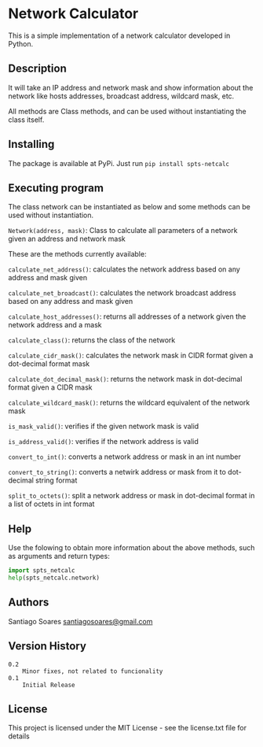 # Network Calculator
This is a simple implementation of a network calculator developed in Python.

## Description
It will take an IP address and network mask and show information about the network like hosts addresses, broadcast address, wildcard mask, etc.

All methods are Class methods, and can be used without instantiating the class itself.

## Installing
The package is available at PyPi. Just run `pip install spts-netcalc`

## Executing program

The class network can be instantiated as below and some methods can be used without instantiation.

`Network(address, mask)`: Class to calculate all parameters of a network given an address and network mask

These are the methods currently available:

`calculate_net_address()`: calculates the network address based on any address and mask given

`calculate_net_broadcast()`: calculates the network broadcast address based on any address and mask given

`calculate_host_addresses()`: returns all addresses of a network given the network address and a mask

`calculate_class()`: returns the class of the network

`calculate_cidr_mask()`: calculates the network mask in CIDR format given a dot-decimal format mask

`calculate_dot_decimal_mask()`: returns the network mask in dot-decimal format given a CIDR mask

`calculate_wildcard_mask()`: returns the wildcard equivalent of the network mask

`is_mask_valid()`: verifies if the given network mask is valid

`is_address_valid()`: verifies if the network address is valid

`convert_to_int()`: converts a network address or mask in an int number

`convert_to_string()`: converts a netwirk address or mask from it to dot-decimal string format 

`split_to_octets()`: split a network address or mask in dot-decimal format in a list of octets in int format

## Help

Use the folowing to obtain more information about the above methods, such as arguments and return types:

```python
import spts_netcalc
help(spts_netcalc.network)
```

## Authors

Santiago Soares <santiagosoares@gmail.com>

## Version History

    0.2
        Minor fixes, not related to funcionality
    0.1
        Initial Release

## License

This project is licensed under the MIT License - see the license.txt file for details
